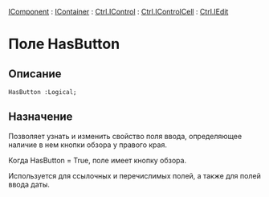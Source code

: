 ﻿---
Link: .Ctrl.IEdit.@HasButton
---

[IComponent](topic:Com.Custom.ComClasses.IComponent.Default) :
[IContainer](topic:Com.Custom.ComClasses.IContainer.Default) :
[Ctrl.IControl](topic:Com.Custom.ComClasses.Ctrl.IControl.Default) :
[Ctrl.IControlCell](topic:Com.Custom.ComClasses.Ctrl.IControlCell.Default) :
[Ctrl.IEdit](Default)

# Поле HasButton

## Описание

    HasButton :Logical;

## Назначение

Позволяет узнать и изменить свойство поля ввода, определяющее наличие в нем кнопки обзора
у правого края.

Когда HasButton = True, поле имеет кнопку обзора.

Используется для ссылочных и перечислимых полей, а также для полей ввода даты.


